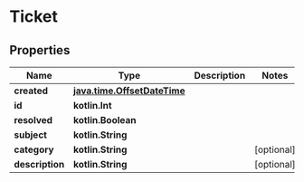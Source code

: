 
# Ticket

## Properties
Name | Type | Description | Notes
------------ | ------------- | ------------- | -------------
**created** | [**java.time.OffsetDateTime**](java.time.OffsetDateTime.md) |  | 
**id** | **kotlin.Int** |  | 
**resolved** | **kotlin.Boolean** |  | 
**subject** | **kotlin.String** |  | 
**category** | **kotlin.String** |  |  [optional]
**description** | **kotlin.String** |  |  [optional]



